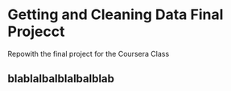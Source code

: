 # Getting and Cleaning Data Final Projecct
Repowith the final project for the Coursera Class

## blablalbalblalbalblab
